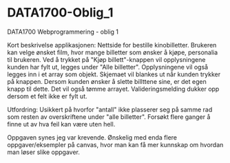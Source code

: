 # DATA1700-Oblig_1
DATA1700 Webprogrammering - oblig 1 

Kort beskrivelse applikasjonen:
Nettside for bestille kinobilletter. Brukeren kan velge ønsket film,
hvor mange billetter som ønsker å kjøpe, personalia til brukeren. Ved å trykket
på "Kjøp billett"-knappen vil opplysningene kunden har fylt ut, legges under "Alle billetter". 
Opplysningene vil også legges inn i et array som objekt. Skjemaet vil blankes ut når kunden
trykker på knappen. Dersom kunden ønsker å slette billttene sine, er det egen knapp til dette. Det 
vil også tømme arrayet. Valideringsmelding dukker opp dersom et felt ikke er fylt ut. 


Utfordring: Usikkert på hvorfor "antall" ikke plasserer seg på samme rad som 
resten av overskriftene under "alle billetter". Forsøkt flere ganger å finne ut av
hva feil kan være uten hell. 

Oppgaven synes jeg var krevende. Ønskelig med enda flere oppgaver/eksempler på canvas, 
hvor man kan få mer kunnskap om hvordan man løser slike oppgaver. 